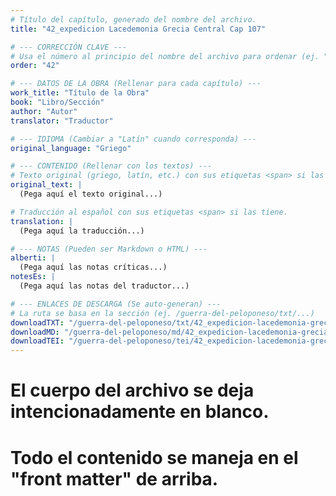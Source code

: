 ```yaml
---
# Título del capítulo, generado del nombre del archivo.
title: "42_expedicion Lacedemonia Grecia Central Cap 107"

# --- CORRECCIÓN CLAVE ---
# Usa el número al principio del nombre del archivo para ordenar (ej. "05" de "05_conflicto...")
order: "42"

# --- DATOS DE LA OBRA (Rellenar para cada capítulo) ---
work_title: "Título de la Obra"
book: "Libro/Sección"
author: "Autor"
translator: "Traductor"

# --- IDIOMA (Cambiar a "Latín" cuando corresponda) ---
original_language: "Griego"

# --- CONTENIDO (Rellenar con los textos) ---
# Texto original (griego, latín, etc.) con sus etiquetas <span> si las tiene.
original_text: |
  (Pega aquí el texto original...)

# Traducción al español con sus etiquetas <span> si las tiene.
translation: |
  (Pega aquí la traducción...)

# --- NOTAS (Pueden ser Markdown o HTML) ---
alberti: |
  (Pega aquí las notas críticas...)
notesEs: |
  (Pega aquí las notas del traductor...)

# --- ENLACES DE DESCARGA (Se auto-generan) ---
# La ruta se basa en la sección (ej. /guerra-del-peloponeso/txt/...)
downloadTXT: "/guerra-del-peloponeso/txt/42_expedicion-lacedemonia-grecia-central-cap-107.txt"
downloadMD: "/guerra-del-peloponeso/md/42_expedicion-lacedemonia-grecia-central-cap-107.md"
downloadTEI: "/guerra-del-peloponeso/tei/42_expedicion-lacedemonia-grecia-central-cap-107.xml"
---
```

# El cuerpo del archivo se deja intencionadamente en blanco.
# Todo el contenido se maneja en el "front matter" de arriba.